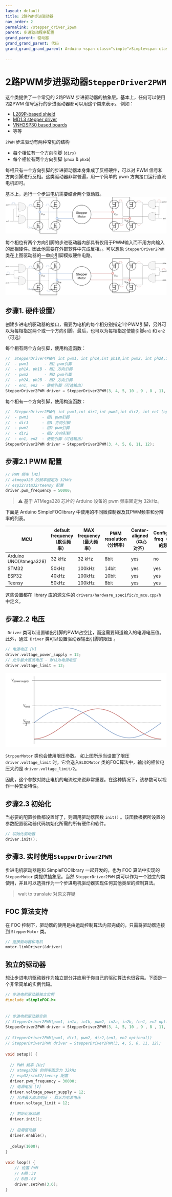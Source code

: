 ```yaml
---
layout: default
title: 2路PWM步进驱动器
nav_order: 2
permalink: /stepper_driver_2pwm
parent: 步进驱动程序配置
grand_parent: 驱动器
grand_grand_parent: 代码
grand_grand_grand_parent: Arduino <span class="simple">Simple<span class="foc">FOC</span>library</span>

---
```


# 2路PWM步进驱动器`StepperDriver2PWM`

这个类提供了一个常见的 2路PWM 步进驱动器的抽象层。基本上，任何可以使用2路PWM 信号运行的步进驱动器都可以用这个类来表示。
例如：

- [L289P-based shield](https://github.com/Luen/Arduino-Motor-Shield-29250)
- [MD1.3 stepper driver](https://wiki.dfrobot.com/MD1.3_2A_Dual_Motor_Controller_SKU_DRI0002)
- [VNH2SP30 based boards](https://www.ebay.com/itm/Dual-VNH2SP30-Stepper-Motor-Driver-Module-30A-Monster-Moto-Shield-Replace-L298N/401089386943?hash=item5d62ca59bf:g:NA8AAOSw44BYEvxS)
- 等等

 `2PWM` 步进驱动有两种常见的结构
- 每个相位有一个方向引脚 (`dirx`)
- 每个相位有两个方向引脚 (`phxa` & `phxb`)

每相只有一个方向引脚的步进驱动器本身集成了反相硬件，可以对 PWM 信号和方向引脚进行反相。这类驱动器非常普遍，用一个简单的 pwm 方向接口运行直流电机即可。

基本上，运行一个步进电机需要结合两个驱动器。
<img src="extras/Images/stepper_2pwm_one_dir.png" class="width100">

每个相位有两个方向引脚的步进驱动器内部具有仅用于PWM输入而不用方向输入的反相硬件。因此他需要在外部软件中完成反相。。可以想象 `StepperDriver2PWM` 类在上图驱动器的一单向引脚模拟硬件电路。  
<img src="extras/Images/stepper_2pwm_two_dir.png" class="width100">

## 步骤1. 硬件设置）
创建步进电机驱动器的接口，需要为电机的每个相分别指定1个PWM引脚，另外可以为每相指定两个或一个方向引脚。最后，也可以为每相指定使能引脚`en1` 和 `en2` （可选）


每个相有两个方向引脚，使用构造函数：
```cpp
//  StepperDriver4PWM( int pwm1, int ph1A,int ph1B,int pwm2, int ph2A,int ph2B, int en1 (optional), int en2 (optional))
//  - pwm1       - 相1 pwm引脚
//  - ph1A, ph1B - 相1 方向引脚
//  - pwm2       - 相2 pwm引脚
//  - ph2A, ph2B - 相2 方向引脚
//  - en1, en2  - 使能引脚（可选输出）
StepperDriver2PWM driver = StepperDriver2PWM(3, 4, 5, 10 , 9 , 8 , 11, 12);
```
每个相有一个方向引脚，使用构造函数：
```cpp
//  StepperDriver2PWM( int pwm1,int dir1,int pwm2,int dir2, int en1 (optional), int en2 (optional))
//  - pwm1      - 相1 pwm引脚
//  - dir1      - 相1 方向引脚
//  - pwm2      - 相2 pwm引脚
//  - dir2      - 相2 方向引脚
//  - en1, en2  - 使能引脚（可选输出）
StepperDriver2PWM driver = StepperDriver2PWM(3, 4, 5, 6, 11, 12);
```

## 步骤2.1 PWM 配置
```cpp
// PWM 频率 [Hz]
// atmega328 的频率固定为 32kHz
// esp32/stm32/teensy 配置
driver.pwm_frequency = 50000;
```
<blockquote class="warning">
⚠️ 基于 ATMega328 芯片的 Arduino  设备的 pwm 频率固定为 32kHz。
</blockquote>


下面是  Arduino <span class="simple">Simple<span class="foc">FOC</span>library</span> 中使用的不同微控制器及其PWM频率和分辨率的列表。

MCU | default frequency（默认频率） | MAX frequency（最大频率） | PWM resolution（分辨率） | Center-aligned（中心对齐） | Configurable freq（可配置的频率） 
--- | --- | --- | --- | --- | --- 
Arduino UNO(Atmega328) | 32 kHz | 32 kHz | 8bit | yes | no
STM32 | 50kHz | 100kHz | 14bit | yes | yes
ESP32 | 40kHz | 100kHz | 10bit | yes | yes
Teensy | 50kHz | 100kHz | 8bit | yes | yes

这些设置都在 library 库的源文件的 `drivers/hardware_specific/x_mcu.cpp/h` 中定义。


## 步骤2.2 电压
` Driver` 类可以设置输出引脚的PWM占空比，而这需要知道输入的电源电压值。此外，通过` Driver` 类可以设置驱动器输出引脚的限压 。

```cpp
// 电源电压 [V]
driver.voltage_power_supply = 12;
// 允许最大直流电压 - 默认为电源电压
driver.voltage_limit = 12;
```

<img src="extras/Images/stepper_limits.png" class="width60">

 `StrpperMotor` 类也会使用限压参数。 如上图所示当设置了限压 `driver.voltage_limit` 时，它会送入`BLDCMotor` 类的FOC算法中，输出的相位电压大约是  `driver.voltage_limit/2`。

因此，这个参数对防止电机的电流过来说非常重要。在这种情况下，该参数可以视作一种安全特性。

## 步骤2.3 初始化
当必要的配置参数都设置好了，则调用驱动器函数 `init()` 。该函数根据所设置的参数配置驱动器代码初始化所需的所有硬件和软件。
```cpp
// 初始化驱动器
driver.init();
```

## 步骤3. 实时使用`StepperDriver2PWM`

步进电机驱动器是和 SimpleFOClibrary 一起开发的，也为 FOC 算法中实现的  `StepperMotor`  类提供抽象层。当然 `StepperDriver2PWM` 类可以作为一个独立的类使用，并且可以选择作为一个步进电机驱动器实现任何其他类型的控制算法。

> wait to translate 对原文存疑

## FOC 算法支持
在 FOC 控制下，驱动器的使用是由运动控制算法内部完成的，只需将驱动器连接到  `StepperMotor` 类。

```cpp
// 连接驱动器和电机
motor.linkDriver(&driver)
```

## 独立的驱动器
想让步进电机驱动器作为独立部分并应用于你自己的驱动算法也很容易。下面是一个非常简单的实例代码。
```cpp
// 步进电机驱动器独立实例
#include <SimpleFOC.h>


// 步进电机驱动器实例
// StepperDriver2PWM(pwm1, in1a, in1b, pwm2, in2a, in2b, (en1, en2 optional))
StepperDriver2PWM driver = StepperDriver2PWM(3, 4, 5, 10 , 9 , 8 , 11, 12);

// StepperDriver2PWM(pwm1, dir1, pwm2, dir2,(en1, en2 optional))
// StepperDriver2PWM driver = StepperDriver2PWM(3, 4, 5, 6, 11, 12);

void setup() {
  
  // PWM 频率 [Hz]
  // atmega328 的频率固定为 32kHz
  // esp32/stm32/teensy 配置
  driver.pwm_frequency = 30000;
  // 电源电压 [V]
  driver.voltage_power_supply = 12;
  // 允许最大直流电压 - 默认为电源电压
  driver.voltage_limit = 12;
  
  // 初始化驱动器
  driver.init();

  // 启用驱动器
  driver.enable();

  _delay(1000);
}

void loop() {
    // 设置 PWM
    // A相：3V
    // B相：6V
    driver.setPwm(3,6);
}
```